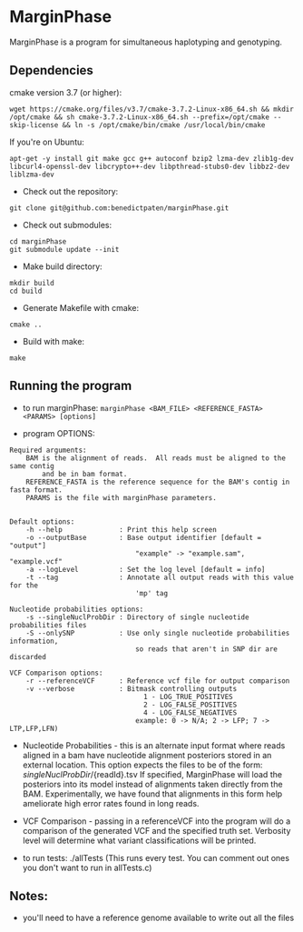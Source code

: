 # MarginPhase #

MarginPhase is a program for simultaneous haplotyping and genotyping.

## Dependencies ##
cmake version 3.7 (or higher):
```
wget https://cmake.org/files/v3.7/cmake-3.7.2-Linux-x86_64.sh && mkdir /opt/cmake && sh cmake-3.7.2-Linux-x86_64.sh --prefix=/opt/cmake --skip-license && ln -s /opt/cmake/bin/cmake /usr/local/bin/cmake
```

If you're on Ubuntu:
```
apt-get -y install git make gcc g++ autoconf bzip2 lzma-dev zlib1g-dev libcurl4-openssl-dev libcrypto++-dev libpthread-stubs0-dev libbz2-dev liblzma-dev
```

- Check out the repository:
```
git clone git@github.com:benedictpaten/marginPhase.git
```

- Check out submodules:
```
cd marginPhase
git submodule update --init
```

- Make build directory:
```
mkdir build
cd build
```

- Generate Makefile with cmake:
```
cmake ..
 ```

- Build with make:
```
make
 ```

## Running the program ##

- to run marginPhase:
``` marginPhase <BAM_FILE> <REFERENCE_FASTA> <PARAMS> [options] ```

- program OPTIONS:
```
Required arguments:
    BAM is the alignment of reads.  All reads must be aligned to the same contig 
        and be in bam format.
    REFERENCE_FASTA is the reference sequence for the BAM's contig in fasta format.
    PARAMS is the file with marginPhase parameters.


Default options:
    -h --help              : Print this help screen
    -o --outputBase        : Base output identifier [default = "output"]
                               "example" -> "example.sam", "example.vcf"
    -a --logLevel          : Set the log level [default = info]
    -t --tag               : Annotate all output reads with this value for the 
                               'mp' tag

Nucleotide probabilities options:
    -s --singleNuclProbDir : Directory of single nucleotide probabilities files
    -S --onlySNP           : Use only single nucleotide probabilities information,
                               so reads that aren't in SNP dir are discarded

VCF Comparison options:
    -r --referenceVCF      : Reference vcf file for output comparison
    -v --verbose           : Bitmask controlling outputs 
                                 1 - LOG_TRUE_POSITIVES
                                 2 - LOG_FALSE_POSITIVES
                                 4 - LOG_FALSE_NEGATIVES
                               example: 0 -> N/A; 2 -> LFP; 7 -> LTP,LFP,LFN)
```

- Nucleotide Probabilities - this is an alternate input format where reads aligned in a bam have nucleotide alignment posteriors stored in an external location. This option expects the files to be of the form: ${singleNuclProbDir}/${readId}.tsv  If specified, MarginPhase will load the posteriors into its model instead of alignments taken directly from the BAM.  Experimentally, we have found that alignments in this form help ameliorate high error rates found in long reads.

- VCF Comparison - passing in a referenceVCF into the program will do a comparison of the generated VCF and the specified truth set.  Verbosity level will determine what variant classifications will be printed.

- to run tests: ./allTests
(This runs every test. You can comment out ones you don't want to run in allTests.c)

## Notes: ##
- you'll need to have a reference genome available to write out all the files


